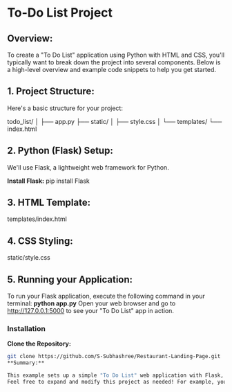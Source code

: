 # To-Do List Project

## Overview:
To create a "To Do List" application using Python with HTML and CSS, you'll typically want to break down the project into several components. Below is a high-level overview and example code snippets to help you get started.

## 1. Project Structure:

Here's a basic structure for your project:

todo_list/
│
├── app.py
├── static/
│   ├── style.css
│
└── templates/
    └── index.html
    
## 2. Python (Flask) Setup:
We'll use Flask, a lightweight web framework for Python.

**Install Flask:**
pip install Flask

## 3. HTML Template:
templates/index.html

## 4. CSS Styling:
static/style.css

## 5. Running your Application:
To run your Flask application, execute the following command in your terminal:
**python app.py**
Open your web browser and go to http://127.0.0.1:5000 to see your "To Do List" app in action.

### Installation

**Clone the Repository:**

   ```sh
   git clone https://github.com/S-Subhashree/Restaurant-Landing-Page.git
**Summary:**

This example sets up a simple "To Do List" web application with Flask, HTML, and CSS. The Flask app handles adding and deleting tasks, while the HTML provides the structure and the CSS adds styling to the application.
Feel free to expand and modify this project as needed! For example, you might want to add persistent storage using a database or enhance the styling and functionality.
